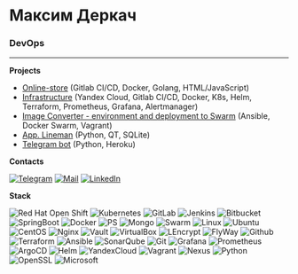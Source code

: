 # Максим Деркач
### DevOps

***
**Projects**
- [Online-store](https://github.com/MaxWanted/momo-store) (Gitlab CI/CD, Docker, Golang, HTML/JavaScript)
- [Infrastructure](https://github.com/MaxWanted/momo-store-infra) (Yandex Cloud, Gitlab CI/CD, Docker, K8s, Helm, Terraform, Prometheus, Grafana, Alertmanager)
- [Image Converter - environment and deployment to Swarm](https://github.com/MaxWanted/Ansible-deploy-to-Swarm) (Ansible, Docker Swarm, Vagrant)
- [App. Lineman](https://github.com/MaxWanted/Lineman) (Python, QT, SQLite)
- [Telegram bot](https://github.com/MaxWanted/TelegramBot) (Python, Heroku)


**Contacts**

[![Telegram](https://img.shields.io/badge/Telegram-2CA5E0?style=flat&logo=telegram&logoColor=white)](https://t.me/MaxWanted) [![Mail](https://img.shields.io/badge/Gmail-D14836??style=flat&logo=gmail&logoColor=white)](mailto:m.a.derkach@gmail.com) [![LinkedIn](https://img.shields.io/static/v1?style=flat&logo&message=LinkedIn&color=0A66C2&logo=LinkedIn&logoColor=FFFFFF&label=)](https://linkedin.com/in/maksim-derkach)

**Stack**

![Red Hat Open Shift](https://img.shields.io/static/v1?style=flat-square&message=Red+Hat+Open+Shift&color=EE0000&logo=Red+Hat+Open+Shift&logoColor=FFFFFF&label=) ![Kubernetes](https://img.shields.io/static/v1?style=flat-square&message=Kubernetes&color=326CE5&logo=Kubernetes&logoColor=FFFFFF&label=) ![GitLab](https://img.shields.io/static/v1?style=flat-square&message=GitLab&color=FC6D26&logo=GitLab&logoColor=FFFFFF&label=) ![Jenkins](https://img.shields.io/badge/Jenkins-D24939?style=flat-square&logo=Jenkins&logoColor=white) ![Bitbucket](https://img.shields.io/static/v1?style=flat-square&message=Bitbucket&color=0052CC&logo=Bitbucket&logoColor=FFFFFF&label=) ![SpringBoot](https://img.shields.io/badge/Spring_Boot-6DB33F?style=flat-square&logo=springboot&logoColor=white) ![Docker](https://img.shields.io/badge/-Docker-199fc3?style=flat-square&logo=Docker&logoColor=white) ![PS](https://img.shields.io/badge/PostgreSQL-316192?style=flat-square&logo=postgresql&logoColor=white) ![Mongo](https://img.shields.io/badge/MongoDB-4EA94B?style=flat-square&logo=mongodb&logoColor=white)  ![Swarm](https://img.shields.io/static/v1?style=flat-square&message=Swarm&color=222222&logo=Swarm&logoColor=FFA633&label=) ![Linux](https://img.shields.io/badge/Linux-FCC624?style=flat-square&logo=linux&logoColor=black) ![Ubuntu](https://img.shields.io/static/v1?style=flat-square&message=Ubuntu&color=E95420&logo=Ubuntu&logoColor=FFFFFF&label=) ![CentOS](https://img.shields.io/static/v1?style=flat-square&message=CentOS&color=262577&logo=CentOS&logoColor=FFFFFF&label=) ![Nginx](https://img.shields.io/badge/Nginx-4EA94B?style=flat-square&logo=nginx&logoColor=white) ![Vault](https://img.shields.io/badge/Vault-000000?style=flat-square&logo=vault&logoColor=white) ![VirtualBox](https://img.shields.io/badge/VirtualBox-3f5b7f?style=flat-square&logo=virtualbox&logoColor=white) ![LEncrypt](https://img.shields.io/badge/Let's_Encrypt-00386d?style=flat-square&logo=letsencrypt&logoColor=white) ![FlyWay](https://img.shields.io/badge/Flyway-3383bd?style=flat-square&logo=flyway&logoColor=white)  ![Github](https://img.shields.io/badge/GitHub-100000?style=flat-square&logo=github&logoColor=white)  ![Terraform](https://img.shields.io/badge/Terraform-5c4ee5?style=flat-square&logo=terraform&logoColor=white) ![Ansible](https://img.shields.io/badge/Ansible-000000?style=flat-square&logo=ansible&logoColor=white) ![SonarQube](https://img.shields.io/badge/SonarQube-95c0dc?style=flat-square&logo=sonarqube&logoColor=white) ![Git](https://img.shields.io/badge/GIT-f05133?style=flat-square&logo=git&logoColor=white) ![Grafana](https://img.shields.io/badge/Grafana-f16129?style=flat-square&logo=grafana&logoColor=white) ![Prometheus](https://img.shields.io/badge/Prometheus-e6522c?style=flat-square&logo=prometheus&logoColor=white) ![ArgoCD](https://img.shields.io/badge/ArgoCD-fe723e?style=flat-square&logo=argo&logoColor=white) ![Helm](https://img.shields.io/badge/Helm-181e89?style=flat-square&logo=helm&logoColor=white) ![YandexCloud](https://img.shields.io/badge/Yandex_Cloud-4285F4?style=flat-square&logo=google-cloud&logoColor=white) ![Vagrant](https://img.shields.io/badge/Vagrant-127eff?style=flat-square&logo=Vagrant&logoColor=white) ![Nexus](https://img.shields.io/badge/Nexus_Repository-296298?style=flat-square&logo=Sonatype&logoColor=white) ![Python](https://img.shields.io/badge/Python-3776AB?style=flat-square&logo=python&logoColor=white) ![OpenSSL](https://img.shields.io/static/v1?style=flat-square&message=OpenSSL&color=721412&logo=OpenSSL&logoColor=FFFFFF&label=) ![Microsoft](https://img.shields.io/badge/Microsoft-666666?style=flat-square&logo=microsoft&logoColor=white)
